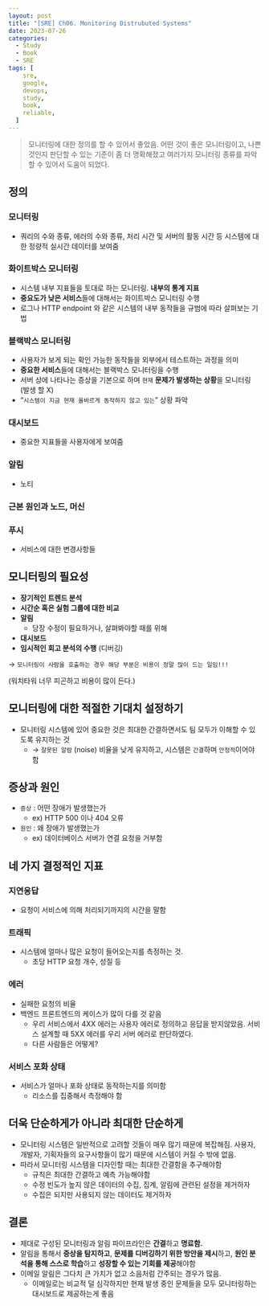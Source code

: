 ```yaml
---
layout: post
title: "[SRE] Ch06. Monitoring Distrubuted Systems"
date: 2023-07-26
categories:
  - Study
  - Book
  - SRE
tags: [
    sre,
    google,
    devops,
    study,
    book,
    reliable,
  ]
---
```

> 모니터링에 대한 정의를 할 수 있어서 좋았음. 어떤 것이 좋은 모니터링이고, 나쁜 것인지 판단할 수 있는 기준이 좀 더 명확해졌고 여러가지 모니터링 종류를 파악할 수 있어서 도움이 되었다.
> 

## 정의

### 모니터링

- 쿼리의 수와 종류, 에러의 수와 종류, 처리 시간 및 서버의 활동 시간 등 시스템에 대한 정량적 실시간 데이터를 보여줌

### 화이트박스 모니터링

- 시스템 내부 지표들을 토대로 하는 모니터링. **내부의 통계 지표**
- **중요도가 낮은 서비스**들에 대해서는 화이트박스 모니터링 수행
- 로그나 HTTP endpoint 와 같은 시스템의 내부 동작들을 규범에 따라 살펴보는 기법

### 블랙박스 모니터링

- 사용자가 보게 되는 확인 가능한 동작들을 외부에서 테스트하는 과정을 의미
- **중요한 서비스**들에 대해서는 블랙박스 모니터링을 수행
- 서버 상에 나타나는 증상을 기본으로 하며 `현재` **문제가 발생하는 상황**을 모니터링 (발생 할 X)
- “`시스템이 지금 현재 올바르게 동작하지 않고 있는`” 상황 파악

### 대시보드

- 중요한 지표들을 사용자에게 보여줌

### 알림

- 노티

### 근본 원인과 노드, 머신

### 푸시

- 서비스에 대한 변경사항들

## 모니터링의 필요성

- **장기적인 트렌드 분석**
- **시간순 혹은 실험 그룹에 대한 비교**
- **알림**
    - 당장 수정이 필요하거나, 살펴봐야할 때를 위해
- **대시보드**
- **임시적인 회고 분석의 수행** (디버깅)

→ `모니터링이 사람을 호출하는 경우 해당 부분은 비용이 정말 많이 드는 일임!!!` 

(워치타워 너무 피곤하고 비용이 많이 든다.)

## 모니터링에 대한 적절한 기대치 설정하기

- 모니터링 시스템에 있어 중요한 것은 최대한 간결하면서도 팀 모두가 이해할 수 있도록 유지하는 것
    - → `잘못된 알람` (noise) 비율을 낮게 유지하고, 시스템은 `간결`하며 `안정적`이어야 함

## 증상과 원인

- `증상` : 어떤 장애가 발생했는가
    - ex) HTTP 500 이나 404 오류
- `원인` : 왜 장애가 발생했는가
    - ex) 데이터베이스  서버가 연결 요청을 거부함

## 네 가지 결정적인 지표

### 지연응답

- 요청이 서비스에 의해 처리되기까지의 시간을 말함

### 트래픽

- 시스템에 얼마나 많은 요청이 들어오는지를 측정하는 것.
    - 초당 HTTP 요청 개수, 성질 등

### 에러

- 실패한 요청의 비율
- 백엔드 프론트엔드의 케이스가 많이 다를 것 같음
    - 우리 서비스에서 4XX 에러는 사용자 에러로 정의하고 응답을 받지않았음. 서비스 설계할 때 5XX 에러를 우리 서버 에러로 판단하였다.
    - 다른 사람들은 어떻게?

### 서비스 포화 상태

- 서비스가 얼마나 포화 상태로 동작하는지를 의미함
    - 리소스를 집중해서 측정해야 함

## 더욱 단순하게가 아니라 최대한 단순하게

- 모니터링 시스템은 일반적으로 고려할 것들이 매우 많기 때문에 복잡해짐. 사용자, 개발자, 기획자들의 요구사항들이 많기 때문에 시스템이 커질 수 밖에 없음.
- 따라서 모니터링 시스템을 디자인할 때는 최대한 간결함을 추구해야함
    - 규칙은 최대한 간결하고 예측 가능해야함
    - 수정 빈도가 높지 않은 데이터의 수집, 집계, 알림에 관련된 설정을 제거하자
    - 수집은 되지만 사용되지 않는 데이터도 제거하자

## 결론

- 제대로 구성된 모니터링과 알림 파이프라인은 **간결**하고 **명료함.**
- 알림을 통해서 **증상을 탐지하고**, **문제를 디버깅하기 위한 방안을 제시**하고, **원인 분석을 통해 스스로 학습**하고 **성장할 수 있는 기회를 제공**해야함
- 이메일 알림은 그다치 큰 가치가 없고 소음처럼 간주되는 경우가 많음.
    - 이메일로는 비교적 덜 심각하지만 현재 발생 중인 문제들을 모두 모니터링하는 대시보드로 제공하는게 좋음